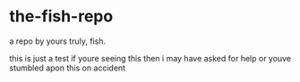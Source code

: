 # the-fish-repo
a repo by yours truly, fish.

this is just a test
if youre seeing this then i may have asked for help or youve stumbled apon this on accident
